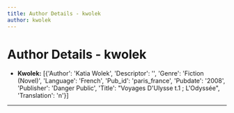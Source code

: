 ```yaml
---
title: Author Details - kwolek
author: kwolek
---
```


# Author Details - kwolek

<ul>
    <li><strong>Kwolek:</strong> [{'Author': 'Katia Wolek', 'Descriptor': '', 'Genre': 'Fiction (Novel)', 'Language': 'French', 'Pub_id': 'paris_france', 'Pubdate': '2008', 'Publisher': 'Danger Public', 'Title': "Voyages D'Ulysse t.1 ; L'Odyssée", 'Translation': 'n'}]</li>
</ul>
<hr>